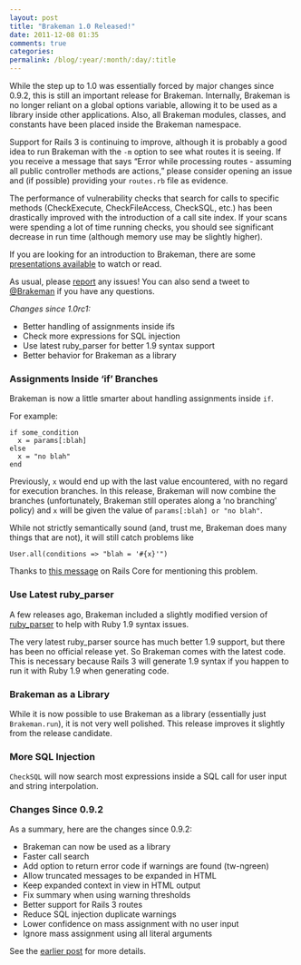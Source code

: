 ```yaml
---
layout: post
title: "Brakeman 1.0 Released!"
date: 2011-12-08 01:35
comments: true
categories: 
permalink: /blog/:year/:month/:day/:title
---
```



<p>While the step up to 1.0 was essentially forced by major changes since 0.9.2, this is still an important release for Brakeman. Internally, Brakeman is no longer reliant on a global options variable, allowing it to be used as a library inside other applications. Also, all Brakeman modules, classes, and constants have been placed inside the Brakeman namespace.</p>

<p>Support for Rails 3 is continuing to improve, although it is probably a good idea to run Brakeman with the <code>-m</code> option to see what routes it is seeing. If you receive a message that says &#8220;Error while processing routes - assuming all public controller methods are actions,&#8221; please consider opening an issue and (if possible) providing your <code>routes.rb</code> file as evidence.</p>

<p>The performance of vulnerability checks that search for calls to specific methods (CheckExecute, CheckFileAccess, CheckSQL, etc.) has been drastically improved with the introduction of a call site index. If your scans were spending a lot of time running checks, you should see significant decrease in run time (although memory use may be slightly higher).</p>

<p>If you are looking for an introduction to Brakeman, there are some <a href="http://brakemanscanner.org/docs/presentations/">presentations available</a> to watch or read.</p>

<p>As usual, please <a href="https://github.com/presidentbeef/brakeman/issues">report</a> any issues! You can also send a tweet to <a href="http://twitter.com/brakeman">@Brakeman</a> if you have any questions.</p>

<p><em>Changes since 1.0rc1:</em></p>

<ul>
<li>Better handling of assignments inside ifs</li>
<li>Check more expressions for SQL injection</li>
<li>Use latest ruby_parser for better 1.9 syntax support</li>
<li>Better behavior for Brakeman as a library</li>
</ul>


<h3>Assignments Inside &#8216;if&#8217; Branches</h3>

<p>Brakeman is now a little smarter about handling assignments inside <code>if</code>.</p>

<p>For example:</p>

<pre><code>if some_condition
  x = params[:blah]
else
  x = "no blah"
end
</code></pre>

<p>Previously, <code>x</code> would end up with the last value encountered, with no regard for execution branches. In this release, Brakeman will now combine the branches (unfortunately, Brakeman still operates along a &#8216;no branching&#8217; policy) and <code>x</code> will be given the value of <code>params[:blah] or "no blah"</code>.</p>

<p>While not strictly semantically sound (and, trust me, Brakeman does many things that are not), it will still catch problems like</p>

<pre><code>User.all(conditions =&gt; "blah = '#{x}'")
</code></pre>

<p>Thanks to <a href="http://osdir.com/ml/RubyonRails:Core/2011-11/msg00098.html">this message</a> on Rails Core for mentioning this problem.</p>

<h3>Use Latest ruby_parser</h3>

<p>A few releases ago, Brakeman included a slightly modified version of <a href="https://github.com/seattlerb/ruby_parser">ruby_parser</a> to help with Ruby 1.9 syntax issues.</p>

<p>The very latest ruby_parser source has much better 1.9 support, but there has been no official release yet. So Brakeman comes with the latest code. This is necessary because Rails 3 will generate 1.9 syntax if you happen to run it with Ruby 1.9 when generating code.</p>

<h3>Brakeman as a Library</h3>

<p>While it is now possible to use Brakeman as a library (essentially just <code>Brakeman.run</code>), it is not very well polished. This release improves it slightly from the release candidate.</p>

<h3>More SQL Injection</h3>

<p><code>CheckSQL</code> will now search most expressions inside a SQL call for user input and string interpolation.</p>

<h3>Changes Since 0.9.2</h3>

<p>As a summary, here are the changes since 0.9.2:</p>

<ul>
<li>Brakeman can now be used as a library</li>
<li>Faster call search</li>
<li>Add option to return error code if warnings are found (tw-ngreen)</li>
<li>Allow truncated messages to be expanded in HTML</li>
<li>Keep expanded context in view in HTML output</li>
<li>Fix summary when using warning thresholds</li>
<li>Better support for Rails 3 routes</li>
<li>Reduce SQL injection duplicate warnings</li>
<li>Lower confidence on mass assignment with no user input</li>
<li>Ignore mass assignment using all literal arguments</li>
</ul>


<p>See the <a href="http://brakemanscanner.org/blog/2011/12/05/brakeman-1-dot-0-release-candidate-available/">earlier post</a> for more details.</p>
